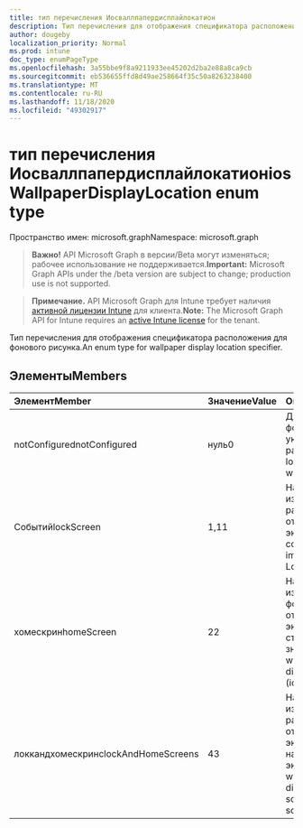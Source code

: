 ```yaml
---
title: тип перечисления Иосваллпапердисплайлокатион
description: Тип перечисления для отображения спецификатора расположения для фонового рисунка.
author: dougeby
localization_priority: Normal
ms.prod: intune
doc_type: enumPageType
ms.openlocfilehash: 3a55bbe9f8a9211933ee45202d2ba2e88a8ca9cb
ms.sourcegitcommit: eb536655ffd8d49ae258664f35c50a8263238400
ms.translationtype: MT
ms.contentlocale: ru-RU
ms.lasthandoff: 11/18/2020
ms.locfileid: "49302917"
---
```

# <a name="ioswallpaperdisplaylocation-enum-type"></a><span data-ttu-id="e00f0-103">тип перечисления Иосваллпапердисплайлокатион</span><span class="sxs-lookup"><span data-stu-id="e00f0-103">iosWallpaperDisplayLocation enum type</span></span>

<span data-ttu-id="e00f0-104">Пространство имен: microsoft.graph</span><span class="sxs-lookup"><span data-stu-id="e00f0-104">Namespace: microsoft.graph</span></span>

> <span data-ttu-id="e00f0-105">**Важно!** API Microsoft Graph в версии/Beta могут изменяться; рабочее использование не поддерживается.</span><span class="sxs-lookup"><span data-stu-id="e00f0-105">**Important:** Microsoft Graph APIs under the /beta version are subject to change; production use is not supported.</span></span>

> <span data-ttu-id="e00f0-106">**Примечание.** API Microsoft Graph для Intune требует наличия [активной лицензии Intune](https://go.microsoft.com/fwlink/?linkid=839381) для клиента.</span><span class="sxs-lookup"><span data-stu-id="e00f0-106">**Note:** The Microsoft Graph API for Intune requires an [active Intune license](https://go.microsoft.com/fwlink/?linkid=839381) for the tenant.</span></span>

<span data-ttu-id="e00f0-107">Тип перечисления для отображения спецификатора расположения для фонового рисунка.</span><span class="sxs-lookup"><span data-stu-id="e00f0-107">An enum type for wallpaper display location specifier.</span></span>

## <a name="members"></a><span data-ttu-id="e00f0-108">Элементы</span><span class="sxs-lookup"><span data-stu-id="e00f0-108">Members</span></span>
|<span data-ttu-id="e00f0-109">Элемент</span><span class="sxs-lookup"><span data-stu-id="e00f0-109">Member</span></span>|<span data-ttu-id="e00f0-110">Значение</span><span class="sxs-lookup"><span data-stu-id="e00f0-110">Value</span></span>|<span data-ttu-id="e00f0-111">Описание</span><span class="sxs-lookup"><span data-stu-id="e00f0-111">Description</span></span>|
|:---|:---|:---|
|<span data-ttu-id="e00f0-112">notConfigured</span><span class="sxs-lookup"><span data-stu-id="e00f0-112">notConfigured</span></span>|<span data-ttu-id="e00f0-113">нуль</span><span class="sxs-lookup"><span data-stu-id="e00f0-113">0</span></span>|<span data-ttu-id="e00f0-114">Для отображения фонового рисунка не указано расположение.</span><span class="sxs-lookup"><span data-stu-id="e00f0-114">No location specified for wallpaper display.</span></span>|
|<span data-ttu-id="e00f0-115">Событий</span><span class="sxs-lookup"><span data-stu-id="e00f0-115">lockScreen</span></span>|<span data-ttu-id="e00f0-116">1,1</span><span class="sxs-lookup"><span data-stu-id="e00f0-116">1</span></span>|<span data-ttu-id="e00f0-117">Настроенное изображение рабочего стола отображается на экране блокировки.</span><span class="sxs-lookup"><span data-stu-id="e00f0-117">A configured wallpaper image is displayed on Lock screen.</span></span>|
|<span data-ttu-id="e00f0-118">хомескрин</span><span class="sxs-lookup"><span data-stu-id="e00f0-118">homeScreen</span></span>|<span data-ttu-id="e00f0-119">2</span><span class="sxs-lookup"><span data-stu-id="e00f0-119">2</span></span>|<span data-ttu-id="e00f0-120">Настроенное изображение для фонового рисунка отображается на экране "Домашняя страница" (список значков).</span><span class="sxs-lookup"><span data-stu-id="e00f0-120">A configured wallpaper image is displayed on Home (icon list) screen.</span></span>|
|<span data-ttu-id="e00f0-121">локкандхомескринс</span><span class="sxs-lookup"><span data-stu-id="e00f0-121">lockAndHomeScreens</span></span>|<span data-ttu-id="e00f0-122">4</span><span class="sxs-lookup"><span data-stu-id="e00f0-122">3</span></span>|<span data-ttu-id="e00f0-123">Настроенное изображение рабочего стола отображается на экране блокировки и на начальном экране.</span><span class="sxs-lookup"><span data-stu-id="e00f0-123">A configured wallpaper image is displayed on Lock screen and Home screen.</span></span>|




